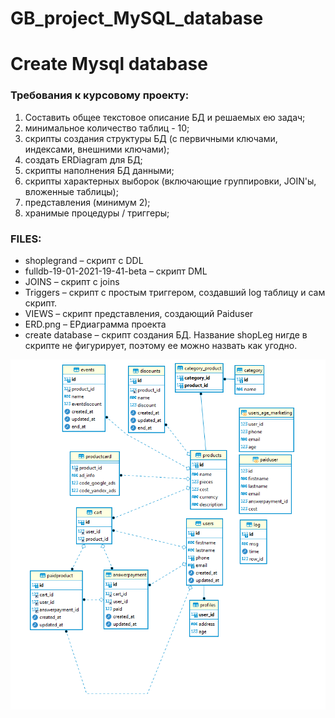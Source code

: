 # GB_project_MySQL_database
# Create Mysql database

### Требования к курсовому проекту:
1.	Составить общее текстовое описание БД и решаемых ею задач;
2.	минимальное количество таблиц - 10;
3.	скрипты создания структуры БД (с первичными ключами, индексами, внешними ключами);
4.	создать ERDiagram для БД;
5.	скрипты наполнения БД данными;
6.	скрипты характерных выборок (включающие группировки, JOIN'ы, вложенные таблицы);
7.	представления (минимум 2);
8.	хранимые процедуры / триггеры;

### FILES:
* shoplegrand – скрипт с DDL
* fulldb-19-01-2021-19-41-beta – скрипт DML
* JOINS – скрипт с joins
* Triggers – скрипт с простым триггером, cоздавший log таблицу и сам скрипт.
* VIEWS – скрипт представления, создающий Paiduser
* ERD.png – ЕРдиаграмма проекта
* сreate database – скрипт создания БД. Название shopLeg нигде в скрипте не фигурирует, поэтому ее можно назвать как угодно.

![Image of ERD](https://github.com/NankuF/GB_project_MySQL_database/blob/main/ERD.png)


